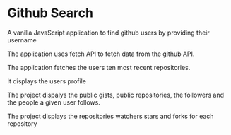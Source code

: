# Github Search
A vanilla JavaScript application to find github users by providing their username

The application uses fetch API to fetch data from the github API.

The application fetches the users ten most recent repositories.

It displays the users profile

The project dispalys the public gists, public repositories, the followers and the people a given user follows.

The project displays the repositories watchers stars and forks for each repository

